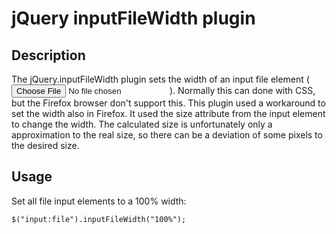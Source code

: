 jQuery inputFileWidth plugin
============================

Description
-----------
The jQuery.inputFileWidth plugin sets the width of an input file element
(<input type="file"/>). Normally this can done with CSS, but the Firefox 
browser don't support this. This plugin used a workaround to set the width 
also in Firefox. It used the size attribute from the input element to change 
the width. The calculated size is unfortunately only a approximation to the 
real size, so there can be a deviation of some pixels to the desired size.

Usage
-----

Set all file input elements to a 100% width:

	$("input:file").inputFileWidth("100%");